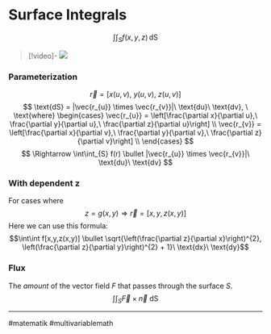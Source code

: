# Surface Integrals

$$\int\int_{S}f(x,y,z) \,\text{dS}$$
>[!video]-
>![](https://www.youtube.com/watch?v=Gml1HT4y3_c)
### Parameterization
$$\vec{r} = [x(u,v),\ y(u,v),\ z(u,v)]$$
$$
\text{dS} = |\vec{r_{u}} \times \vec{r_{v}}|\ \text{du}\ \text{dv}, \ \text{where}
\begin{cases}
\vec{r_{u}} = \left[\frac{\partial x}{\partial u},\ \frac{\partial y}{\partial u},\ \frac{\partial z}{\partial u}\right] \\
\vec{r_{v}} = \left[\frac{\partial x}{\partial v},\ \frac{\partial y}{\partial v},\ \frac{\partial z}{\partial v}\right] \\
\end{cases}
$$
$$
\Rightarrow \int\int_{S} f(r) \bullet |\vec{r_{u}} \times \vec{r_{v}}|\ \text{du}\ \text{dv}
$$
### With dependent z
For cases where
$$z = g(x, y) \Rightarrow \vec{r} = [x, y ,z(x,y)]$$
Here we can use this formula:
$$\int\int f[x,y,z(x,y)] \bullet \sqrt{\left(\frac{\partial z}{\partial x}\right)^{2}, \left(\frac{\partial z}{\partial y}\right)^{2} + 1}\ \text{dx}\ \text{dy}$$
### Flux
The *amount* of the vector field $F$ that passes through the surface $S$.
$$\int\int_{S} \vec{F} \times \vec{n}\ \text{dS}$$
$$$$

---
#matematik #multivariablemath
